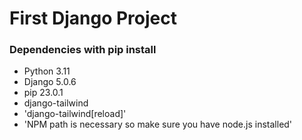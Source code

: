 # First Django Project
### Dependencies with pip install
- Python 3.11
- Django 5.0.6
- pip 23.0.1
- django-tailwind
- 'django-tailwind[reload]'
- 'NPM path is necessary so make sure you have node.js installed'
